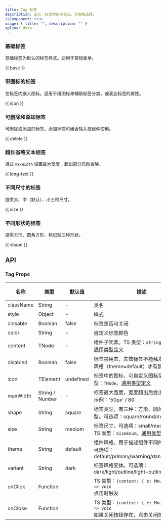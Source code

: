 ```yaml
---
title: Tag 标签
description: 定义：标签常用于标记、分类和选择。
isComponent: true
usage: { title: "", description: "" }
spline: data
---
```


### 基础标签

基础标签为默认的标签样式。适用于常规表单。

{{ base }}

### 带图标的标签

在标签内嵌入图标。适用于用图标来辅助标签分类，或表达标签的属性。

{{ icon }}

### 可删除和添加标签

可删除或添加的标签。添加标签可组合输入框组件使用。

{{ delete }}


### 超长省略文本标签

通过 `maxWidth` 设置最大宽度，超出部分自动省略。

{{ long-text }}

### 不同尺寸的标签

提供大、中（默认）、小三种尺寸。

{{ size }}

### 不同形状的标签

提供方形、圆角方形、标记型三种形状。

{{ shape }}

## API
### Tag Props

名称 | 类型 | 默认值 | 描述 | 必传
-- | -- | -- | -- | --
className | String | - | 类名 | N
style | Object | - | 样式 | N
closable | Boolean | false | 标签是否可关闭 | N
color | String | - | 自定义标签颜色 | N
content | TNode | - | 组件子元素。TS 类型：`string \| TNode`。[通用类型定义](https://github.com/TDesignOteam/tdesign-web-components/src/common.ts) | N
disabled | Boolean | false | 标签禁用态，失效标签不能触发事件。默认风格（theme=default）才有禁用态 | N
icon | TElement | undefined | 标签中的图标，可自定义图标呈现。TS 类型：`TNode`。[通用类型定义](https://github.com/TDesignOteam/tdesign-web-components/src/common.ts) | N
maxWidth | String / Number | - | 标签最大宽度，宽度超出后会出现省略号。示例：'50px' / 80 | N
shape | String | square | 标签类型，有三种：方形、圆角方形、标记型。可选项：square/round/mark | N
size | String | medium | 标签尺寸。可选项：small/medium/large。TS 类型：`SizeEnum`。[通用类型定义](https://github.com/TDesignOteam/tdesign-web-components/src/common.ts) | N
theme | String | default | 组件风格，用于描述组件不同的应用场景。可选项：default/primary/warning/danger/success | N
variant | String | dark | 标签风格变体。可选项：dark/light/outline/light-outline | N
onClick | Function |  | TS 类型：`(context: { e: MouseEvent }) => void`<br/>点击时触发 | N
onClose | Function |  | TS 类型：`(context: { e: MouseEvent }) => void`<br/>如果关闭按钮存在，点击关闭按钮时触发 | N
